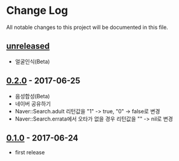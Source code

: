 # Change Log
All notable changes to this project will be documented in this file.

## [unreleased]
- 얼굴인식(Beta)

## [0.2.0] - 2017-06-25
- 음성합성(Beta)
- 네이버 공유하기
- Naver::Search.adult 리턴값을 "1" -> true, "0" -> false로 변경
- Naver::Search.errata에서 오타가 없을 경우 리턴값을 "" -> nil로 변경

## [0.1.0] - 2017-06-24

- first release

[0.1.0]: https://github.com/kimsuelim/naver-sdk-ruby/releases/tag/v0.1.0
[0.2.0]: https://github.com/kimsuelim/naver-sdk-ruby/compare/v0.2.0...v0.1.0
[unreleased]: https://github.com/kimsuelim/naver-sdk-ruby/compare/v0.1.0...HEAD
